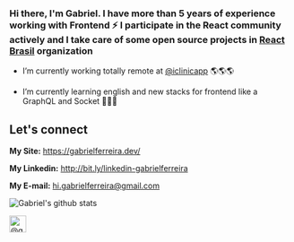 ### Hi there, I'm Gabriel. I have more than 5 years of experience working with Frontend ⚡ I participate in the React community actively and I take care of some open source projects in [React Brasil](https://github.com/react-brasil) organization

- I’m currently working totally remote at [@iclinicapp](https://iclinic.com.br/) :earth_americas::earth_americas::earth_americas:

- I’m currently learning english and new stacks for frontend like a GraphQL and Socket 🌱🌱🌱

## Let's connect
**My Site:** https://gabrielferreira.dev/

**My Linkedin:** http://bit.ly/linkedin-gabrielferreira

**My E-mail:** hi.gabrielferreira@gmail.com

![Gabriel's github stats](https://github-readme-stats.vercel.app/api?username=gabrielferreiraa&show_icons=true)

<p align="left">
<a href="https://medium.com/@gabrielferreiraa" target="blank"><img align="center" src="https://cdn.jsdelivr.net/npm/simple-icons@3.0.1/icons/medium.svg" alt="@gabrielferreiraa" height="30" width="30" /></a>
</p>
